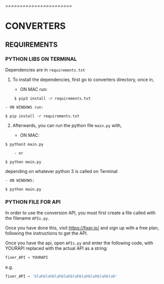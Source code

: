 =======================

# CONVERTERS

## REQUIREMENTS

### PYTHON LIBS ON TERMINAL

Dependencies are in `requirements.txt`

1. To install the dependencies, first go to converters directory, once in,

	- ON MAC run:
```
	$ pip3 install -r requirements.txt
```
	- ON WINDOWS run:
```
$ pip install -r requirements.txt
```

2. Afterwards, you can run the python file `main.py` with,

	- ON MAC:
```
$ python3 main.py
```
		- or
```
$ python main.py
```
depending on whatever python 3 is called on Terminal

	- ON WINDOWS:
```
$ python main.py
```

### PYTHON FILE FOR API

In order to use the conversion API, you must first create a file called with
the filename `APIs.py`.

Once you have done this, visit https://fixer.io/ and sign up with a free plan,
following the instructions to get the API.

Once you have the api, open `APIs.py` and enter the following code, with 
YOURAPI replaced with the actual API as a string:

```python
fixer_API = YOURAPI

```

e.g.

```python
fixer_API = 'blahblahblahblahblahblahblahblahblah'

```
